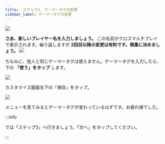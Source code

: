 ```yaml
---
title:  ステップ2. ゲーマータグの変更
sidebar_label: ゲーマータグの変更
---
```


![](https://cdn-ak.f.st-hatena.com/images/fotolife/s/sasigume/20210208/20210208095105.png)

**さあ、新しいプレイヤー名を入力しましょう。** この名前がクロスマルチプレイで表示されます。繰り返しますが **2回目以降の変更は有料です。慎重に決めましょう。**
![](https://cdn-ak.f.st-hatena.com/images/fotolife/s/sasigume/20210208/20210208094959.png)

ちなみに、他人と同じゲーマータグは使えません。ゲーマータグを入力したら、下の **「使う」をタップ** します。

![](https://cdn-ak.f.st-hatena.com/images/fotolife/s/sasigume/20210208/20210208095051.png)

カスタマイズ画面左下の「保存」をタップ。

![](https://cdn-ak.f.st-hatena.com/images/fotolife/s/sasigume/20210208/20210208095010.png)

メニューを見てみるとゲーマータグが変わっているはずです。お疲れ様でした。

:::info

では「ステップ3」へ行きましょう。「次へ」をタップしてください。

:::
